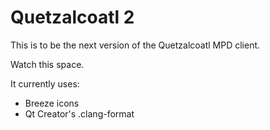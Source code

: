 # Quetzalcoatl 2

This is to be the next version of the Quetzalcoatl MPD client.

Watch this space.

It currently uses:

* Breeze icons
* Qt Creator's .clang-format
